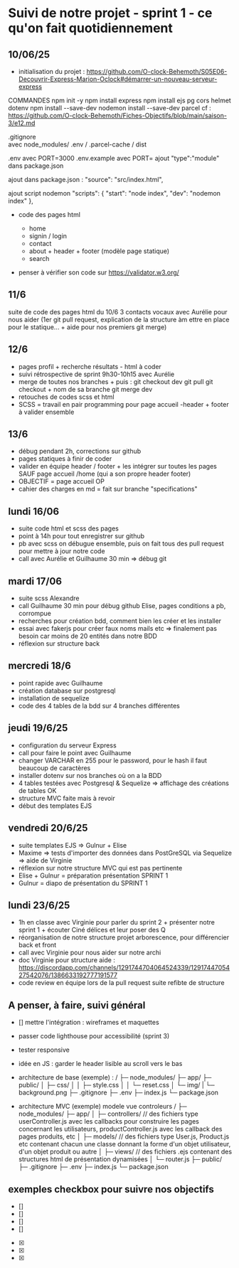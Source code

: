 # Suivi de notre projet - sprint 1 - ce qu'on fait quotidiennement

## 10/06/25
- initialisation du projet : https://github.com/O-clock-Behemoth/S05E06-Decouvrir-Express-Marion-Oclock#démarrer-un-nouveau-serveur-express 

COMMANDES
npm init -y
npm install express
npm install ejs pg cors helmet dotenv
npm install --save-dev nodemon
install --save-dev parcel
        cf : https://github.com/O-clock-Behemoth/Fiches-Objectifs/blob/main/saison-3/e12.md 


.gitignore  
            avec node_modules/ .env / .parcel-cache / dist 

.env avec PORT=3000
.env.example avec PORT=
ajout "type":"module" dans package.json

ajout dans package.json : "source": "src/index.html",

ajout script nodemon
            "scripts": {
                "start": "node index",
                "dev": "nodemon index"
            },


- code des pages html
    - home
    - signin / login
    - contact
    - about + header + footer (modèle page statique)
    - search
    
- penser à vérifier son code sur https://validator.w3.org/


## 11/6
suite de code des pages html du 10/6
3 contacts vocaux avec Aurélie pour nous aider (1er git pull request, explication de la structure àm ettre en place pour le statique... + aide pour nos premiers git merge)


## 12/6
- pages profil + recherche résultats - html à coder
- suivi rétrospective de sprint 9h30-10h15 avec Aurélie
- merge de toutes nos branches + 
        puis : git checkout dev
        git pull
        git checkout + nom de sa branche
        git merge dev
- retouches de codes scss et html
- SCSS = travail en pair programming pour page accueil
-header + footer à valider ensemble


## 13/6
- débug pendant 2h, corrections sur github
- pages statiques à finir de coder
- valider en équipe header / footer + les intégrer sur toutes les pages SAUF page accueil /home (qui a son propre header footer)
- OBJECTIF = page accueil OP
- cahier des charges en md = fait sur branche "specifications"


## lundi 16/06

- suite code html et scss des pages
- point à 14h pour tout enregistrer sur github
- pb avec scss on débugue ensemble, puis on fait tous des pull request pour mettre à jour notre code
- call avec Aurélie et Guilhaume 30 min => débug git

## mardi 17/06

- suite scss Alexandre
- call Guilhaume 30 min pour débug github Elise, pages conditions a pb, corrompue
- recherches pour création bdd, comment bien les créer et les installer
- essai avec fakerjs pour créer faux noms mails etc => finalement pas besoin car moins de 20 entités dans notre BDD
- réflexion sur structure back

## mercredi 18/6

- point rapide avec Guilhaume
- création database sur postgresql
- installation de sequelize
- code des 4 tables de la bdd sur 4 branches différentes

## jeudi 19/6/25

- configuration du serveur Express
- call pour faire le point avec Guilhaume
- changer VARCHAR en 255 pour le password, pour le hash il faut beaucoup de caractères
- installer dotenv sur nos branches où on a la BDD
- 4 tables testées avec Postgresql & Sequelize => affichage des créations de tables OK
- structure MVC faite mais à revoir
- début des templates EJS

## vendredi 20/6/25

- suite templates EJS => Gulnur + Elise
- Maxime => tests d'importer des données dans PostGreSQL via Sequelize => aide de Virginie 
- réflexion sur notre structure MVC qui est pas pertinente
- Elise + Gulnur = préparation présentation SPRINT 1
- Gulnur = diapo de présentation du SPRINT 1

## lundi 23/6/25

- 1h en classe avec Virginie pour parler du sprint 2 + présenter notre sprint 1 + écouter Ciné délices et leur poser des Q
- réorganisation de notre structure projet arborescence, pour différencier back et front
- call avec Virginie pour nous aider sur notre archi 
- doc Virginie pour structure aide : https://discordapp.com/channels/1291744704064524339/1291744705427542076/1386633192777191577
- code review en équipe lors de la pull request suite refibte de structure


## A penser, à faire, suivi général

- []  mettre l'intégration : wireframes et maquettes
- passer code lighthouse pour accessibilité (sprint 3)
- tester responsive
- idée en JS : garder le header lisible au scroll vers le bas


- architecture de base (exemple) : 
/
├─ node_modules/
├─ app/
├─ public/
│  ├─ css/
│  │  ├─ style.css
│  │  └─ reset.css
│  └─ img/
|     └─ background.png
├─ .gitignore
├─ .env
├─ index.js
└─ package.json

- architecture MVC (exemple) modele vue controleurs
/
├─ node_modules/
├─ app/
│  ├─ controllers/    // des fichiers type userController.js avec les callbacks pour construire les pages concernant les utilisateurs, productController.js avec les callback des pages produits, etc
│  ├─ models/         // des fichiers type User.js, Product.js etc contenant chacun une classe donnant la forme d'un objet utilisateur, d'un objet produit ou autre
│  ├─ views/          // des fichiers .ejs contenant des structures html de présentation dynamisées
│  └─ router.js
├─ public/
├─ .gitignore
├─ .env
├─ index.js
└─ package.json


## exemples checkbox pour suivre nos objectifs
- []  
- []  
- []  
- []  
- [x]  
- [x]  
- [x]  



